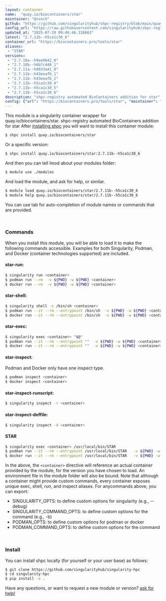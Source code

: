 ```yaml
---
layout: container
name:  "quay.io/biocontainers/star"
maintainer: "@vsoch"
github: "https://github.com/singularityhub/shpc-registry/blob/main/quay.io/biocontainers/star/container.yaml"
config_url: "https://raw.githubusercontent.com/singularityhub/shpc-registry/main/quay.io/biocontainers/star/container.yaml"
updated_at: "2025-07-28 09:46:46.318663"
latest: "2.7.11b--h5ca1c30_6"
container_url: "https://biocontainers.pro/tools/star"
aliases:
 - "STAR"
versions:
 - "2.7.10a--h9ee0642_0"
 - "2.7.10b--h6b7c446_1"
 - "2.7.11a--h0033a41_0"
 - "2.7.11b--h43eeafb_1"
 - "2.7.11b--h43eeafb_2"
 - "2.7.11b--h5ca1c30_4"
 - "2.7.11b--h5ca1c30_5"
 - "2.7.11b--h5ca1c30_6"
description: "shpc-registry automated BioContainers addition for star"
config: {"url": "https://biocontainers.pro/tools/star", "maintainer": "@vsoch", "description": "shpc-registry automated BioContainers addition for star", "latest": {"2.7.11b--h5ca1c30_6": "sha256:9c4778a9d7e07d16057f7859b1e98e034e4ccdb13b5ef3edacda81b5573f7467"}, "tags": {"2.7.10a--h9ee0642_0": "sha256:8e4a22498462f54b924cec7dd28dc53b3f277b736497e7105036f63361aad1f4", "2.7.10b--h6b7c446_1": "sha256:99c71999731d3d66581a689641bca050a646076c9d85748cb4420d070dd73fc5", "2.7.11a--h0033a41_0": "sha256:91530a1e0a30d859645f075fbdb4bf73e2a92c3e2b890e154dfbee4b3f3356a4", "2.7.11b--h43eeafb_1": "sha256:e9a33bdb74ef72c4ac9bb1fb0726d25a495eb765b98b63b566a4622f27be3645", "2.7.11b--h43eeafb_2": "sha256:f5910f39a9f5bc171a51fe7400d33e7586cb353c47d759a7c190562322150067", "2.7.11b--h5ca1c30_4": "sha256:bbc1a7e125b5d0cab3f1ef499809f8f06ba4778f1233606c3687f9a1feb29dda", "2.7.11b--h5ca1c30_5": "sha256:2da18df1fa9eb6137abdd933b0742169a44806db69549bdc214b19aaba7bfdcb", "2.7.11b--h5ca1c30_6": "sha256:9c4778a9d7e07d16057f7859b1e98e034e4ccdb13b5ef3edacda81b5573f7467"}, "docker": "quay.io/biocontainers/star", "aliases": {"STAR": "/usr/local/bin/STAR"}}
---
```


This module is a singularity container wrapper for quay.io/biocontainers/star.
shpc-registry automated BioContainers addition for star
After [installing shpc](#install) you will want to install this container module:


```bash
$ shpc install quay.io/biocontainers/star
```

Or a specific version:

```bash
$ shpc install quay.io/biocontainers/star:2.7.11b--h5ca1c30_6
```

And then you can tell lmod about your modules folder:

```bash
$ module use ./modules
```

And load the module, and ask for help, or similar.

```bash
$ module load quay.io/biocontainers/star/2.7.11b--h5ca1c30_6
$ module help quay.io/biocontainers/star/2.7.11b--h5ca1c30_6
```

You can use tab for auto-completion of module names or commands that are provided.

<br>

### Commands

When you install this module, you will be able to load it to make the following commands accessible.
Examples for both Singularity, Podman, and Docker (container technologies supported) are included.

#### star-run:

```bash
$ singularity run <container>
$ podman run --rm  -v ${PWD} -w ${PWD} <container>
$ docker run --rm  -v ${PWD} -w ${PWD} <container>
```

#### star-shell:

```bash
$ singularity shell -s /bin/sh <container>
$ podman run --it --rm --entrypoint /bin/sh  -v ${PWD} -w ${PWD} <container>
$ docker run --it --rm --entrypoint /bin/sh  -v ${PWD} -w ${PWD} <container>
```

#### star-exec:

```bash
$ singularity exec <container> "$@"
$ podman run --it --rm --entrypoint ""  -v ${PWD} -w ${PWD} <container> "$@"
$ docker run --it --rm --entrypoint ""  -v ${PWD} -w ${PWD} <container> "$@"
```

#### star-inspect:

Podman and Docker only have one inspect type.

```bash
$ podman inspect <container>
$ docker inspect <container>
```

#### star-inspect-runscript:

```bash
$ singularity inspect -r <container>
```

#### star-inspect-deffile:

```bash
$ singularity inspect -d <container>
```


#### STAR

```bash
$ singularity exec <container> /usr/local/bin/STAR
$ podman run --it --rm --entrypoint /usr/local/bin/STAR   -v ${PWD} -w ${PWD} <container> -c " $@"
$ docker run --it --rm --entrypoint /usr/local/bin/STAR   -v ${PWD} -w ${PWD} <container> -c " $@"
```



In the above, the `<container>` directive will reference an actual container provided
by the module, for the version you have chosen to load. An environment file in the
module folder will also be bound. Note that although a container
might provide custom commands, every container exposes unique exec, shell, run, and
inspect aliases. For anycommands above, you can export:

 - SINGULARITY_OPTS: to define custom options for singularity (e.g., --debug)
 - SINGULARITY_COMMAND_OPTS: to define custom options for the command (e.g., -b)
 - PODMAN_OPTS: to define custom options for podman or docker
 - PODMAN_COMMAND_OPTS: to define custom options for the command

<br>

### Install

You can install shpc locally (for yourself or your user base) as follows:

```bash
$ git clone https://github.com/singularityhub/singularity-hpc
$ cd singularity-hpc
$ pip install -e .
```

Have any questions, or want to request a new module or version? [ask for help!](https://github.com/singularityhub/singularity-hpc/issues)